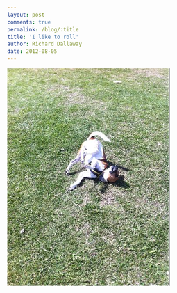 ```yaml
---
layout: post
comments: true
permalink: /blog/:title
title: 'I like to roll'
author: Richard Dallaway
date: 2012-08-05
---
```


<div>
<a href="/media/Mphoto.JPG">
<img width="374" src="/media/Mphoto.JPG.500.JPG" height="500"></img>
</a>
</div>



  


    
